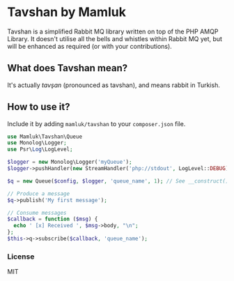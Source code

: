 # Tavshan by Mamluk

Tavshan is a simplified Rabbit MQ library written on top of the PHP AMQP Library. It doesn't utilise all the bells and 
whistles within Rabbit MQ yet, but will be enhanced  as required (or with your contributions).

## What does Tavshan mean?

It's actually *tavşan* (pronounced as tavshan), and means rabbit in Turkish.

## How to use it?

Include it by adding `mamluk/tavshan` to your `composer.json` file.

```php
use Mamluk\Tavshan\Queue
use Monolog\Logger;
use Psr\Log\LogLevel;

$logger = new Monolog\Logger('myQueue');
$logger->pushHandler(new StreamHandler('php://stdout', LogLevel::DEBUG));

$q = new Queue($config, $logger, 'queue_name', 1); // See __construct() src/Queue for what the config array requires

// Produce a message
$q->publish('My first message');

// Consume messages
$callback = function ($msg) {
  echo ' [x] Received ', $msg->body, "\n";
};
$this->q->subscribe($callback, 'queue_name');

```

### License

MIT
